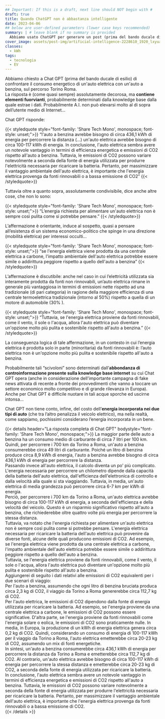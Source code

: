 ```yaml
---
## Important: If this is a draft, next line should NOT begin with #
draft: true
title: Quando ChatGPT non è abbastanza intelligente
date: 2023-04-06
## below are user-defined parameters (lower case keys recommended)
summary: | # leave blank if no summary is provided
  Abbiamo usato ChatGPT per generare un post (prima del bando ducale di esilio). Abbiamo chiesto al bot di confrontare il consumo energetico sul percorso Torino-Roma tra un’auto elettrica ed una a benzina. La risposta mette insieme fatti e fake news...
cover_image: assets/post-img/artificial-intelligence-2228610_1920_lxyuai # optional
classes:
  - kWh
tags:
  - tecnologia
  - EV
---
```


Abbiamo chiesto a Chat GPT (prima del bando ducale di esilio) di confrontare il consumo energetico di un'auto elettrica con un'auto a benzina, sul percorso Torino Roma.  
La risposta è (come quasi sempre) assolutamente decorosa, ma **contiene elementi fuorvianti**, probabilmente determinati dalla knowledge base dalla quale estrae i dati. Probabilmente A.I. non può elevarsi molto al di sopra dell’utente medio di Internet…

Chat GPT risponde:

{{< styledquote style="font-family: 'Share Tech Mono', monospace; font-style: unset;">}}
“l'auto a benzina avrebbe bisogno di circa 436,1 kWh di energia per percorrere la distanza (…) un'auto elettrica avrebbe bisogno di circa 100-117 kWh di energia. In conclusione, l'auto elettrica sembra avere un notevole vantaggio in termini di efficienza energetica e emissioni di CO2 rispetto all'auto a benzina. Tuttavia, le emissioni di CO2 possono variare notevolmente a seconda della fonte di energia utilizzata per produrre l'elettricità necessaria per ricaricare la batteria. Pertanto, per massimizzare il vantaggio ambientale dell'auto elettrica, è importante che l'energia elettrica provenga da fonti rinnovabili o a bassa emissione di CO2”
{{< /styledquote>}}

Tuttavia oltre a quanto sopra, assolutamente condivisibile, dice anche altre cose, che non lo sono:

{{< styledquote style="font-family: 'Share Tech Mono', monospace; font-style: unset;">}}
“L’energia richiesta per alimentare un'auto elettrica non è sempre così pulita come si potrebbe pensare.”
{{< /styledquote>}}

L’affermazione è orientante, induce al sospetto, quasi a pensare all’esistenza di un sistema economico-politico che spinge in una direzione (mobilità elettrica) per interessi occulti…

{{< styledquote style="font-family: 'Share Tech Mono', monospace; font-style: unset;">}}
“se l'energia elettrica viene prodotta da una centrale elettrica a carbone, l'impatto ambientale dell'auto elettrica potrebbe essere simile o addirittura peggiore rispetto a quello dell'auto a benzina”
{{< /styledquote>}}

L’affermazione è discutibile: anche nel caso in cui l’elettricità utilizzata sia interamente prodotta da fonti non rinnovabili, un’auto elettrica rimane in generale più vantaggiosa in termini di emissioni nette rispetto ad una tradizionale (di pari categoria) in ragione della maggiore efficienza di una centrale termoelettrica tradizionale (intorno al 50%) rispetto a quella di un motore di automobile  (30% ). 

{{< styledquote style="font-family: 'Share Tech Mono', monospace; font-style: unset;">}}
“Tuttavia, se l'energia elettrica proviene da fonti rinnovabili, come il vento, il sole o l'acqua, allora l'auto elettrica può diventare un'opzione molto più pulita e sostenibile rispetto all'auto a benzina.”
{{< /styledquote>}}

La conseguenza logica di tale affermazione, in un contesto in cui l’energia elettrica è prodotta solo in parte (minoritaria) da fonti rinnovabili è: l’auto elettrica non è  un'opzione molto più pulita e sostenibile rispetto all'auto a benzina.

Probabilmente tali “scivoloni” sono determinati dall’**abbondanza di controinformazione presente sulla knowledge base internet** su cui Chat GPT opera (anche in considerazione dell'importante campagna di fake news attivata di recente a fronte dei provvedimenti che vanno a toccare un settore economico molto competitivo e di grande rilevanza in Europa).  
Anche per Chat GPT è difficile nuotare in tali acque sporche ed uscirne intonsa…

Chat GPT non tiene conto, infine, del costo dell’**energia incorporata nei due tipi di auto** (che tra l’altro penalizza il veicolo elettrico), ma nella realtà, come sappiamo, pochissimi considerano l’energia incorporata in un bene.

{{< details header="La risposta completa di Chat GPT" bodystyle="font-family: 'Share Tech Mono', monospace;">}}
La maggior parte delle auto a benzina ha un consumo medio di carburante di circa 7 litri per 100 km. Quindi, per percorrere i 700 km da Torino a Roma, un'auto a benzina consumerebbe circa 49 litri di carburante. Poiché un litro di benzina produce circa 8,9 kWh di energia, l'auto a benzina avrebbe bisogno di circa 436,1 kWh di energia per percorrere la distanza.  
Passando invece all'auto elettrica, il calcolo diventa un po' più complicato. L'energia necessaria per percorrere un chilometro dipende dalla capacità della batteria dell'auto elettrica, dall'efficienza dell'elettronica di controllo e dalla velocità alla quale si sta viaggiando. Tuttavia, in media, un'auto elettrica di media grandezza può percorrere circa 6-7 km per kWh di energia.  
Perciò, per percorrere i 700 km da Torino a Roma, un'auto elettrica avrebbe bisogno di circa 100-117 kWh di energia, a seconda dell'efficienza e della velocità del veicolo. Questo è un risparmio significativo rispetto all'auto a benzina, che richiederebbe oltre quattro volte più energia per percorrere la stessa distanza.  
Tuttavia, va notato che l'energia richiesta per alimentare un'auto elettrica non è sempre così pulita come si potrebbe pensare. L'energia elettrica necessaria per ricaricare la batteria dell'auto elettrica può provenire da diverse fonti, alcune delle quali producono emissioni di CO2. Ad esempio, se l'energia elettrica viene prodotta da una centrale elettrica a carbone, l'impatto ambientale dell'auto elettrica potrebbe essere simile o addirittura peggiore rispetto a quello dell'auto a benzina.  
Tuttavia, se l'energia elettrica proviene da fonti rinnovabili, come il vento, il sole o l'acqua, allora l'auto elettrica può diventare un'opzione molto più pulita e sostenibile rispetto all'auto a benzina.  
Aggiungerei di seguito i dati relativi alle emissioni di CO2 equivalenti per i due scenari di viaggio:  
Per l'auto a benzina, assumendo che ogni litro di benzina bruciata produca circa 2,3 kg di CO2, il viaggio da Torino a Roma genererebbe circa 112,7 kg di CO2.  
Per l'auto elettrica, le emissioni di CO2 dipendono dalla fonte di energia utilizzata per ricaricare la batteria. Ad esempio, se l'energia proviene da una centrale elettrica a carbone, le emissioni di CO2 possono essere significative. D'altra parte, se l'energia proviene da fonti rinnovabili come l'energia solare o eolica, le emissioni di CO2 sono praticamente nulle. In media, in Europa, la produzione di un kWh di energia elettrica genera circa 0,2 kg di CO2. Quindi, considerando un consumo di energia di 100-117 kWh per il viaggio da Torino a Roma, l'auto elettrica emetterebbe circa 20-23 kg di CO2, assumendo un mix di fonti energetiche.  
In sintesi, un'auto a benzina consumerebbe circa 436,1 kWh di energia per percorrere la distanza da Torino a Roma e emetterebbe circa 112,7 kg di CO2. Al contrario, un'auto elettrica avrebbe bisogno di circa 100-117 kWh di energia per percorrere la stessa distanza e emetterebbe circa 20-23 kg di CO2, a seconda della fonte di energia utilizzata per ricaricare la batteria.  
In conclusione, l'auto elettrica sembra avere un notevole vantaggio in termini di efficienza energetica e emissioni di CO2 rispetto all'auto a benzina. Tuttavia, le emissioni di CO2 possono variare notevolmente a seconda della fonte di energia utilizzata per produrre l'elettricità necessaria per ricaricare la batteria. Pertanto, per massimizzare il vantaggio ambientale dell'auto elettrica, è importante che l'energia elettrica provenga da fonti rinnovabili o a bassa emissione di CO2.  
{{< /details >}}

<!--
  created 2023-04-06 06:10:53.44208 +0200 CEST m=+0.121455834
-->